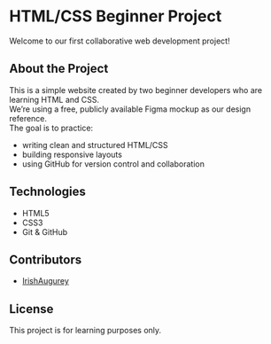 # HTML/CSS Beginner Project

Welcome to our first collaborative web development project!

## About the Project
This is a simple website created by two beginner developers who are learning HTML and CSS.  
We’re using a free, publicly available Figma mockup as our design reference.  
The goal is to practice:
- writing clean and structured HTML/CSS
- building responsive layouts
- using GitHub for version control and collaboration

## Technologies
- HTML5  
- CSS3
- Git & GitHub

## Contributors
- [IrishAugurey](https://github.com/IrishAugurey)  


## License
This project is for learning purposes only.

